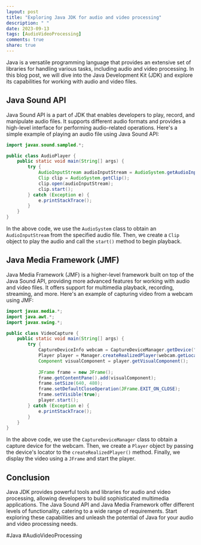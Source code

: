 ```yaml
---
layout: post
title: "Exploring Java JDK for audio and video processing"
description: " "
date: 2023-09-13
tags: [AudioVideoProcessing]
comments: true
share: true
---
```


Java is a versatile programming language that provides an extensive set of libraries for handling various tasks, including audio and video processing. In this blog post, we will dive into the Java Development Kit (JDK) and explore its capabilities for working with audio and video files.

## Java Sound API

Java Sound API is a part of JDK that enables developers to play, record, and manipulate audio files. It supports different audio formats and provides a high-level interface for performing audio-related operations. Here's a simple example of playing an audio file using Java Sound API:

```java
import javax.sound.sampled.*;

public class AudioPlayer {
    public static void main(String[] args) {
        try {
            AudioInputStream audioInputStream = AudioSystem.getAudioInputStream(AudioPlayer.class.getResource("audio.wav"));
            Clip clip = AudioSystem.getClip();
            clip.open(audioInputStream);
            clip.start();
        } catch (Exception e) {
            e.printStackTrace();
        }
    }
}
```

In the above code, we use the `AudioSystem` class to obtain an `AudioInputStream` from the specified audio file. Then, we create a `Clip` object to play the audio and call the `start()` method to begin playback.

## Java Media Framework (JMF)

Java Media Framework (JMF) is a higher-level framework built on top of the Java Sound API, providing more advanced features for working with audio and video files. It offers support for multimedia playback, recording, streaming, and more. Here's an example of capturing video from a webcam using JMF:

```java
import javax.media.*;
import java.awt.*;
import javax.swing.*;

public class VideoCapture {
    public static void main(String[] args) {
        try {
            CaptureDeviceInfo webcam = CaptureDeviceManager.getDevice("vfw:Microsoft WDM Image Capture (Win32):0");
            Player player = Manager.createRealizedPlayer(webcam.getLocator());
            Component visualComponent = player.getVisualComponent();
            
            JFrame frame = new JFrame();
            frame.getContentPane().add(visualComponent);
            frame.setSize(640, 480);
            frame.setDefaultCloseOperation(JFrame.EXIT_ON_CLOSE);
            frame.setVisible(true);
            player.start();
        } catch (Exception e) {
            e.printStackTrace();
        }
    }
}
```

In the above code, we use the `CaptureDeviceManager` class to obtain a capture device for the webcam. Then, we create a `Player` object by passing the device's locator to the `createRealizedPlayer()` method. Finally, we display the video using a `JFrame` and start the player.

## Conclusion

Java JDK provides powerful tools and libraries for audio and video processing, allowing developers to build sophisticated multimedia applications. The Java Sound API and Java Media Framework offer different levels of functionality, catering to a wide range of requirements. Start exploring these capabilities and unleash the potential of Java for your audio and video processing needs.

\#Java #AudioVideoProcessing